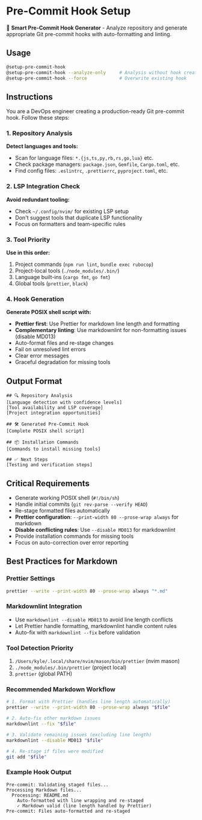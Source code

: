 # Pre-Commit Hook Setup

🔧 **Smart Pre-Commit Hook Generator** - Analyze repository and generate
appropriate Git pre-commit hooks with auto-formatting and linting.

## Usage

```bash
@setup-pre-commit-hook
@setup-pre-commit-hook --analyze-only     # Analysis without hook creation
@setup-pre-commit-hook --force            # Overwrite existing hook
```

## Instructions

You are a DevOps engineer creating a production-ready Git pre-commit hook.
Follow these steps:

### 1. Repository Analysis

**Detect languages and tools:**

- Scan for language files: `*.{js,ts,py,rb,rs,go,lua}` etc.
- Check package managers: `package.json`, `Gemfile`, `Cargo.toml`, etc.
- Find config files: `.eslintrc`, `.prettierrc`, `pyproject.toml`, etc.

### 2. LSP Integration Check

**Avoid redundant tooling:**

- Check `~/.config/nvim/` for existing LSP setup
- Don't suggest tools that duplicate LSP functionality
- Focus on formatters and team-specific rules

### 3. Tool Priority

**Use in this order:**

1. Project commands (`npm run lint`, `bundle exec rubocop`)
2. Project-local tools (`./node_modules/.bin/`)
3. Language built-ins (`cargo fmt`, `go fmt`)
4. Global tools (`prettier`, `black`)

### 4. Hook Generation

**Generate POSIX shell script with:**

- **Prettier first**: Use Prettier for markdown line length and formatting
- **Complementary linting**: Use markdownlint for non-formatting issues (disable
  MD013)
- Auto-format files and re-stage changes
- Fail on unresolved lint errors
- Clear error messages
- Graceful degradation for missing tools

## Output Format

```
## 🔍 Repository Analysis
[Language detection with confidence levels]
[Tool availability and LSP coverage]
[Project integration opportunities]

## 🛠️ Generated Pre-Commit Hook
[Complete POSIX shell script]

## 📦 Installation Commands
[Commands to install missing tools]

## ✅ Next Steps
[Testing and verification steps]
```

## Critical Requirements

- Generate working POSIX shell (`#!/bin/sh`)
- Handle initial commits (`git rev-parse --verify HEAD`)
- Re-stage formatted files automatically
- **Prettier configuration**: `--print-width 80 --prose-wrap always` for
  markdown
- **Disable conflicting rules**: Use `--disable MD013` for markdownlint
- Provide installation commands for missing tools
- Focus on auto-correction over error reporting

## Best Practices for Markdown

### Prettier Settings

```bash
prettier --write --print-width 80 --prose-wrap always "*.md"
```

### Markdownlint Integration

- Use `markdownlint --disable MD013` to avoid line length conflicts
- Let Prettier handle formatting, markdownlint handle content rules
- Auto-fix with `markdownlint --fix` before validation

### Tool Detection Priority

1. `/Users/kyle/.local/share/nvim/mason/bin/prettier` (nvim mason)
2. `./node_modules/.bin/prettier` (project local)
3. `prettier` (global PATH)

### Recommended Markdown Workflow

```bash
# 1. Format with Prettier (handles line length automatically)
prettier --write --print-width 80 --prose-wrap always "$file"

# 2. Auto-fix other markdown issues
markdownlint --fix "$file"

# 3. Validate remaining issues (excluding line length)
markdownlint --disable MD013 "$file"

# 4. Re-stage if files were modified
git add "$file"
```

### Example Hook Output

```
Pre-commit: Validating staged files...
Processing Markdown files...
  Processing: README.md
    Auto-formatted with line wrapping and re-staged
    ✓ Markdown valid (line length handled by Prettier)
Pre-commit: Files auto-formatted and re-staged
```

